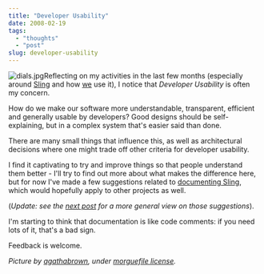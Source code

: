 ```yaml
---
title: "Developer Usability"
date: 2008-02-19
tags: 
  - "thoughts"
  - "post"
slug: developer-usability
---
```


![dials.jpg](http://bdelacretaz.files.wordpress.com/2008/02/imagesdials.jpg)Reflecting on my activities in the last few months (especially around [Sling](http://incubator.apache.org/sling) and how [we](http://www.day.com) use it), I notice that _Developer Usability_ is often my concern.

How do we make our software more understandable, transparent, efficient and generally usable by developers? Good designs should be self-explaining, but in a complex system that's easier said than done.

There are many small things that influence this, as well as architectural decisions where one might trade off other criteria for developer usability.

I find it captivating to try and improve things so that people understand them better - I'll try to find out more about what makes the difference here, but for now I've made a few suggestions related to [documenting Sling](http://markmail.org/message/jlyjbu6o63pobtuy), which would hopefully apply to other projects as well.

(_Update: see the [next post](http://grep.codeconsult.ch/2008/02/19/bertrands-tentative-rules-for-maintainable-documentation/) for a more general view on those suggestions_).

I'm starting to think that documentation is like code comments: if you need lots of it, that's a bad sign.

Feedback is welcome.

_Picture by [agathabrown](http://morguefile.com/forum/profile.php?username=agathabrown), under [morguefile license](http://morguefile.com/archive/terms.php)._
